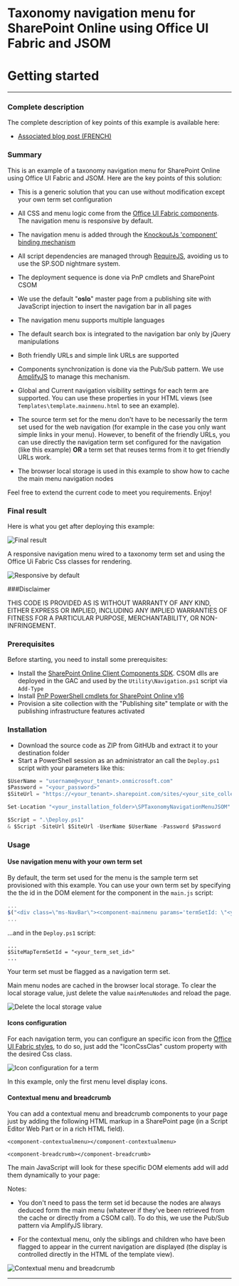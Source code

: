 # Taxonomy navigation menu for SharePoint Online using Office UI Fabric and JSOM

# Getting started

----------

### Complete description

The complete description of key points of this example is available here:

- [Associated blog post (FRENCH)](http://thecollaborationcorner.com/2016/02/09/creer-un-menu-de-navigation-par-taxonomie-pour-sharepoint-online-en-utilisant-jsom-et-office-ui-fabric)

### Summary

This is an example of a taxonomy navigation menu for SharePoint Online using Office UI Fabric and JSOM. Here are the key points of this solution:

- This is a generic solution that you can use without modification except your own term set configuration

- All CSS and menu logic come from the [Office UI Fabric components](http://dev.office.com/fabric/components). The navigation menu is responsive by default.
 
- The navigation menu is added through the [KnockoutJs 'component' binding mechanism](http://knockoutjs.com/documentation/component-binding.html)

- All script dependencies are managed through [RequireJS](http://requirejs.org/), avoiding us to use the SP.SOD nightmare system.

- The deployment sequence is done via PnP cmdlets and SharePoint CSOM

- We use the default "**oslo**" master page from a publishing site with JavaScript injection to insert the navigation bar in all pages

- The navigation menu supports multiple languages

- The default search box is integrated to the navigation bar only by jQuery manipulations

- Both friendly URLs and simple link URLs are supported 

- Components synchronization is done via the Pub/Sub pattern. We use [AmplifyJS](http://amplifyjs.com/) to manage this mechanism.

- Global and Current navigation visibility settings for each term are supported. You can use these properties in your HTML views (see `Templates\template.mainmenu.html` to see an example).

- The source term set for the menu don't have to be necessarily the term set used for the web navigation (for example in the case you only want simple links in your menu). However, to benefit of the friendly URLs, you can use directly the navigation term set configured for the navigation (like this example) **OR** a term set that reuses terms from it to get friendly URLs work.

- The browser local storage is used in this example to show how to cache the main menu navigation nodes

Feel free to extend the current code to meet you requirements. Enjoy!

### Final result
Here is what you get after deploying this example:

![Final result](http://thecollaborationcorner.com/wp-content/uploads/2016/02/final_taxonomy_menu.png)

A responsive navigation menu wired to a taxonomy term set and using the Office Ui Fabric Css classes for rendering.

![Responsive by default](http://thecollaborationcorner.com/wp-content/uploads/2016/02/final_taxonomy_menu_responsive.png)

###Disclaimer

THIS CODE IS PROVIDED AS IS WITHOUT WARRANTY OF ANY KIND, EITHER EXPRESS OR IMPLIED, INCLUDING ANY IMPLIED WARRANTIES OF FITNESS FOR A PARTICULAR PURPOSE, MERCHANTABILITY, OR NON-INFRINGEMENT.

### Prerequisites

Before starting, you need to install some prerequisites:

- Install the [SharePoint Online Client Components SDK](https://www.microsoft.com/en-ca/download/details.aspx?id=42038). CSOM dlls are deployed in the GAC and used by the `Utility\Navigation.ps1` script via `Add-Type`
- Install [PnP PowerShell cmdlets for SharePoint Online v16](https://github.com/OfficeDev/PnP-PowerShell/tree/master/Binaries)
- Provision a site collection with the "Publishing site" template or with the publishing infrastructure features activated

### Installation

- Download the source code as ZIP from GitHUb and extract it to your destination folder
- Start a PowerShell session as an administrator an call the `Deploy.ps1` script with your parameters like this:

```csharp
$UserName = "username@<your_tenant>.onmicrosoft.com"
$Password = "<your_password>"
$SiteUrl = "https://<your_tenant>.sharepoint.com/sites/<your_site_collection>"

Set-Location "<your_installation_folder>\SPTaxonomyNavigationMenuJSOM"

$Script = ".\Deploy.ps1" 
& $Script -SiteUrl $SiteUrl -UserName $UserName -Password $Password

```

### Usage

#### Use navigation menu with your own term set

By default, the term set used for the menu is the sample term set provisioned with this example. You can use your own term set by specifying the the id in the DOM element for the component in the `main.js` script:

```javascript
...
$("<div class=\"ms-NavBar\"><component-mainmenu params='termSetId: \"<your_termset_id>\"'></component-mainmenu></div>").insertBefore(tableRow);
...
```

...and in the `Deploy.ps1` script:
```
...
$SiteMapTermSetId = "<your_term_set_id>"
...
```
Your term set must be flagged as a navigation term set.

Main menu nodes are cached in the browser local storage. To clear the local storage value, just delete the value `mainMenuNodes` and reload the page.

![Delete the local storage value](http://thecollaborationcorner.com/wp-content/uploads/2016/02/final_local_storage2.png)

#### Icons configuration

For each navigation term, you can configure an specific icon from the [Office UI Fabric styles](http://dev.office.com/fabric/styles), to do so, just add the "IconCssClas" custom property with the desired Css class. 

![Icon configuration for a term](http://thecollaborationcorner.com/wp-content/uploads/2016/02/icon_configuration.png)

In this example, only the first menu level display icons.

#### Contextual menu and breadcrumb

You can add a contextual menu and breadcrumb components to your page just by adding the following HTML markup in a SharePoint page (in a Script Editor Web Part or in a rich HTML field).

`<component-contextualmenu></component-contextualmenu>`

`<component-breadcrumb></component-breadcrumb>`

The main JavaScript will look for these specific DOM elements add will add them dynamically to your page:

Notes:

- You don't need to pass the term set id because the nodes are always deduced form the main menu (whatever if they've been retrieved from the cache or directly from a CSOM call). To do this, we use the Pub/Sub pattern via AmplifyJS library.

- For the contextual menu, only the siblings and children who have been flagged to appear in the current navigation are displayed (the display is controlled directly in the HTML of the template view).

![Contextual menu and breadcrumb](http://thecollaborationcorner.com/wp-content/uploads/2016/02/final_contextual_and_breadcrumb.png)

----------